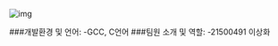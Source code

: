 
![img](https://cdn.pixabay.com/photo/2021/12/25/19/28/pre-owned-vehicles-6893760_960_720.jpg)







###개발환경 및 언어: 
-GCC, C언어
###팀원 소개 및 역할:
-21500491 이상화

